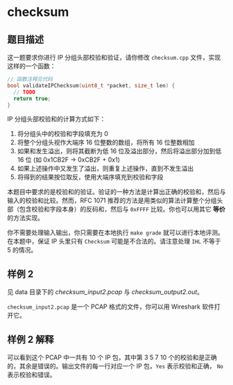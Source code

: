 # checksum

## 题目描述

这一题要求你进行 IP 分组头部校验和验证，请你修改 `checksum.cpp` 文件，实现这样的一个函数：

```cpp
// 函数注释见代码
bool validateIPChecksum(uint8_t *packet, size_t len) {
  // TODO
  return true;
}
```

IP 分组头部校验和的计算方式如下：

1. 将分组头中的校验和字段填充为 0
2. 将整个分组头视作大端序 16 位整数的数组，将所有 16 位整数相加
3. 如果和发生溢出，则将其截断为低 16 位及溢出部分，然后将溢出部分加到低 16 位
   (如 0x1CB2F -> 0xCB2F + 0x1)
4. 如果上述操作中又发生了溢出，则重复上述操作，直到不发生溢出
5. 将得到的结果按位取反，使用大端序填充到校验和字段

本题目中要求的是校验和的验证。验证的一种方法是计算出正确的校验和，然后与输入的校验和比较。然而，RFC 1071 推荐的方法是用类似的算法计算整个分组头部（包含校验和字段本身）的反码和，然后与 `0xFFFF` 比较。你也可以用其它 **等价** 的方法实现。

你不需要处理输入输出，你只需要在本地执行 `make grade` 就可以进行本地评测。在本题中，保证 IP 头里只有 `Checksum` 可能是不合法的。请注意处理 `IHL` 不等于 5 的情况。

## 样例 2

见 data 目录下的 *checksum_input2.pcap* 与 *checksum_output2.out*。

`checksum_input2.pcap` 是一个 PCAP 格式的文件，你可以用 Wireshark 软件打开它。

## 样例 2 解释

可以看到这个 PCAP 中一共有 10 个 IP 包，其中第 3 5 7 10 个的校验和是正确的，其余是错误的。输出文件的每一行对应一个 IP 包，`Yes` 表示校验和正确， `No` 表示校验和错误。
